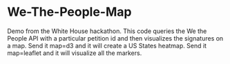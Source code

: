 We-The-People-Map
=================

Demo from the White House hackathon. This code queries the We the People API with a particular petition id and then visualizes the signatures on a map. Send it map=d3 and it will create a US States heatmap. Send it map=leaflet and it will visualize all the markers.